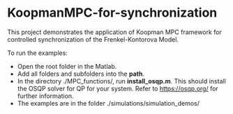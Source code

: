 # KoopmanMPC-for-synchronization

This project demonstrates the application of Koopman MPC framework for controlled synchronization of the Frenkel-Kontorova Model.

To run the examples:
- Open the root folder in the Matlab.
- Add all folders and subfolders into the **path**.
- In the directory ./MPC_functions/, run **install_osqp.m**. This should install the OSQP solver for QP for your system. Refer to https://osqp.org/ for further information.
- The examples are in the folder ./simulations/simulation_demos/